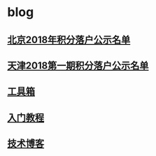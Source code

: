 # blog

## [北京2018年积分落户公示名单](/bjjflh)
## [天津2018第一期积分落户公示名单](/tjjflh)
## [工具箱](/toolkit)
## [入门教程](/quick-start)
## [技术博客](/tech-blog)